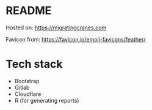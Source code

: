 # README

Hosted on: https://migratingcranes.com

Favicon from:
https://favicon.io/emoji-favicons/feather/

# Tech stack

- Bootstrap
- Gitlab
- Cloudflare
- R (for generating reports)
